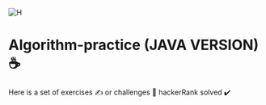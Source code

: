 ![H](https://github.com/BadrOuaddah/Algorithm-practice/assets/119801735/97e92e82-d659-48ec-b534-8b0c6a863004)
# Algorithm-practice (JAVA VERSION) ☕
Here is a set of exercises ✍️ or challenges 👊 hackerRank solved ✔️

